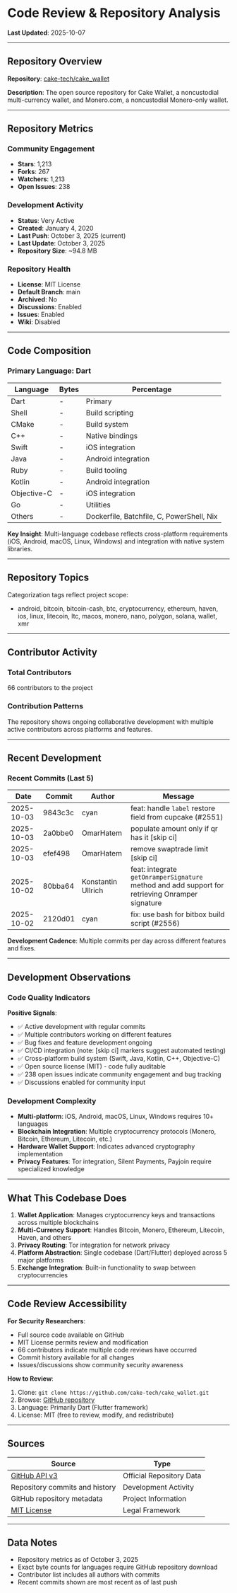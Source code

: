 # Code Review & Repository Analysis

**Last Updated**: 2025-10-07

---

## Repository Overview

**Repository**: [cake-tech/cake_wallet](https://github.com/cake-tech/cake_wallet)

**Description**: The open source repository for Cake Wallet, a noncustodial multi-currency wallet, and Monero.com, a noncustodial Monero-only wallet.

---

## Repository Metrics

### Community Engagement
- **Stars**: 1,213
- **Forks**: 267
- **Watchers**: 1,213
- **Open Issues**: 238

### Development Activity
- **Status**: Very Active
- **Created**: January 4, 2020
- **Last Push**: October 3, 2025 (current)
- **Last Update**: October 3, 2025
- **Repository Size**: ~94.8 MB

### Repository Health
- **License**: MIT License
- **Default Branch**: main
- **Archived**: No
- **Discussions**: Enabled
- **Issues**: Enabled
- **Wiki**: Disabled

---

## Code Composition

### Primary Language: Dart

| Language | Bytes | Percentage |
|----------|-------|-----------|
| Dart | - | Primary |
| Shell | - | Build scripting |
| CMake | - | Build system |
| C++ | - | Native bindings |
| Swift | - | iOS integration |
| Java | - | Android integration |
| Ruby | - | Build tooling |
| Kotlin | - | Android integration |
| Objective-C | - | iOS integration |
| Go | - | Utilities |
| Others | - | Dockerfile, Batchfile, C, PowerShell, Nix |

**Key Insight**: Multi-language codebase reflects cross-platform requirements (iOS, Android, macOS, Linux, Windows) and integration with native system libraries.

---

## Repository Topics

Categorization tags reflect project scope:
- android, bitcoin, bitcoin-cash, btc, cryptocurrency, ethereum, haven, ios, linux, litecoin, ltc, macos, monero, nano, polygon, solana, wallet, xmr

---

## Contributor Activity

### Total Contributors
66 contributors to the project

### Contribution Patterns
The repository shows ongoing collaborative development with multiple active contributors across platforms and features.

---

## Recent Development

### Recent Commits (Last 5)

| Date | Commit | Author | Message |
|------|--------|--------|---------|
| 2025-10-03 | 9843c3c | cyan | feat: handle `label` restore field from cupcake (#2551) |
| 2025-10-03 | 2a0bbe0 | OmarHatem | populate amount only if qr has it [skip ci] |
| 2025-10-03 | efef498 | OmarHatem | remove swaptrade limit [skip ci] |
| 2025-10-02 | 80bba64 | Konstantin Ullrich | feat: integrate `getOnramperSignature` method and add support for retrieving Onramper signature |
| 2025-10-02 | 2120d01 | cyan | fix: use bash for bitbox build script (#2556) |

**Development Cadence**: Multiple commits per day across different features and fixes.

---

## Development Observations

### Code Quality Indicators

**Positive Signals**:
- ✅ Active development with regular commits
- ✅ Multiple contributors working on different features
- ✅ Bug fixes and feature development ongoing
- ✅ CI/CD integration (note: [skip ci] markers suggest automated testing)
- ✅ Cross-platform build system (Swift, Java, Kotlin, C++, Objective-C)
- ✅ Open source license (MIT) - code fully auditable
- ✅ 238 open issues indicate community engagement and bug tracking
- ✅ Discussions enabled for community input

### Development Complexity
- **Multi-platform**: iOS, Android, macOS, Linux, Windows requires 10+ languages
- **Blockchain Integration**: Multiple cryptocurrency protocols (Monero, Bitcoin, Ethereum, Litecoin, etc.)
- **Hardware Wallet Support**: Indicates advanced cryptography implementation
- **Privacy Features**: Tor integration, Silent Payments, Payjoin require specialized knowledge

---

## What This Codebase Does

1. **Wallet Application**: Manages cryptocurrency keys and transactions across multiple blockchains
2. **Multi-Currency Support**: Handles Bitcoin, Monero, Ethereum, Litecoin, Haven, and others
3. **Privacy Routing**: Tor integration for network privacy
4. **Platform Abstraction**: Single codebase (Dart/Flutter) deployed across 5 major platforms
5. **Exchange Integration**: Built-in functionality to swap between cryptocurrencies

---

## Code Review Accessibility

**For Security Researchers**:
- Full source code available on GitHub
- MIT License permits review and modification
- 66 contributors indicate multiple code reviews have occurred
- Commit history available for all changes
- Issues/discussions show community security awareness

**How to Review**:
1. Clone: `git clone https://github.com/cake-tech/cake_wallet.git`
2. Browse: [GitHub repository](https://github.com/cake-tech/cake_wallet)
3. Language: Primarily Dart (Flutter framework)
4. License: MIT (free to review, modify, and redistribute)

---

## Sources

| Source | Type |
|--------|------|
| [GitHub API v3](https://github.com/cake-tech/cake_wallet) | Official Repository Data |
| Repository commits and history | Development Activity |
| GitHub repository metadata | Project Information |
| [MIT License](https://opensource.org/licenses/MIT) | Legal Framework |

---

## Data Notes

- Repository metrics as of October 3, 2025
- Exact byte counts for languages require GitHub repository download
- Contributor list includes all authors with commits
- Recent commits shown are most recent as of last push
